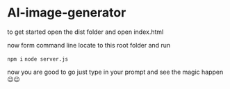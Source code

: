 # AI-image-generator

to get started open the dist folder and open index.html

now form command line locate to this root folder and run 

`npm i`
`node server.js`

now you are good to go just type in your prompt and see the magic happen😉😉
